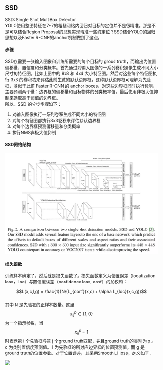 ## SSD

SSD: Single Shot MultiBox Detector  
YOLO使用整图特征在7\*7的粗糙网格内回归对目标的定位并不是很精准。那是不是可以结合Region Proposal的思想实现精准一些的定位？SSD结合YOLO的回归思想以及Faster R-CNN的anchor机制做到了这点。

#### 步骤

SSD仅需要一张输入图像和训练所需要的每个目标的 groud truth，而输出为位置偏移量、置信度和分类概率。首先通过对输入图像的一系列卷积操作生成不同大小尺寸的特征图，比如上图中的 8x8 和 4x4 大小特征图。然后对这些每个特征图执行 3x3 的卷积核来评估此前生成的默认边界框，这种默认边界框可理解为先验框，类似于此前 Faster R-CNN 的 anchor boxes。对这些边界框同时执行预测，主要预测两个量：边界框的偏移量和目标物体的分类概率值，最后使用非极大值抑制来选取高于阈值的边界框。  
所以，SSD 的分步步骤如下：  
1. 对输入图像执行一系列卷积生成不同大小的特征图  
2. 对每个特征图都执行3x3卷积来评估默认边界框  
3. 对每个边界框预测偏移量和分类概率  
4. 执行NMS非极大值抑制

#### SSD网络结构

![](/assets/SSD_Net_Structure.png)

#### 损失函数

训练样本确定了，然后就是损失函数了。损失函数定义为位置误差（locatization loss， loc）与置信度误差（confidence loss, conf）的加权和：

$$L(x,c,l,g) = \frac{1}{N}(L_{conf}(x,c) + \alpha L_{loc}(x,c,g))$$  
其中 N 是先验框的正样本数量。这里 $$x^p_{ij}\in \{ 1,0 \} $$为一个指示参数，当 $$x^p_{ij}= 1 $$时表示第 i 个先验框与第 j 个ground truth匹配，并且ground truth的类别为 p 。 c 为类别置信度预测值。 l 为先验框的所对应边界框的位置预测值，而 g 是ground truth的位置参数。对于位置误差，其采用Smooth L1 loss，定义如下：

![](/assets/SSD_costfunc_smo.png)

